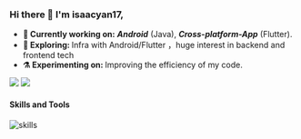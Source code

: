 ### Hi there 👋 I'm <b>isaacyan17</b>, 

<!--
**isaacyan17/isaacyan17** is a ✨ _special_ ✨ repository because its `README.md` (this file) appears on your GitHub profile.

Here are some ideas to get you started:

- 🔭 I’m currently working on ...
- 🌱 I’m currently learning ...
- 👯 I’m looking to collaborate on ...
- 🤔 I’m looking for help with ...
- 💬 Ask me about ...
- 📫 How to reach me: ...
- 😄 Pronouns: ...
- ⚡ Fun fact: ...
-->

<ul>
<li>
     <b>🔭 Currently working on:</b>  <b><i>Android</i></b> (Java), <b><i>Cross-platform-App</b></i> (Flutter).
   </li>
  <li>
     <b>🤔 Exploring: </b> Infra with Android/Flutter ，huge interest in backend and frontend tech
   </li>
   <li>
      <b>⚗️ Experimenting on: </b> Improving the efficiency of my code.
   </li>
  
</ul>
<img src="https://github-readme-stats.vercel.app/api?username=isaacyan17&show_icons=true&include_all_commits=true">
<img src="https://github-readme-stats.vercel.app/api/top-langs/?username=isaacyan17&layout=compact" />
<!-- <img align='right' src="https://komarev.com/ghpvc/?username=isaacyan17" alt="isaacyan17" /> -->

#### Skills and Tools
![skills](https://skillicons.dev/icons?i=html,css,js,vue,react,vercel,nextjs,java,spring,kotlin,dart,flutter,docker,git,linux,nginx,mysql,redis,sqlite,visualstudio,vscode,eclipse,md,bash,jenkins,sentry)


